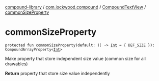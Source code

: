 [compound-library](../../index.md) / [com.lockwood.compound](../index.md) / [CompoundTextView](index.md) / [commonSizeProperty](./common-size-property.md)

# commonSizeProperty

`protected fun commonSizeProperty(default: () -> `[`Int`](https://kotlinlang.org/api/latest/jvm/stdlib/kotlin/-int/index.html)` = { DEF_SIZE }): CompoundArrayProperty<`[`Int`](https://kotlinlang.org/api/latest/jvm/stdlib/kotlin/-int/index.html)`>`

Make property that store independent size value (common size for all drawables)

**Return**
property that store size value independently

